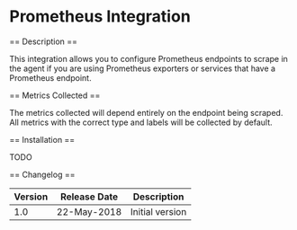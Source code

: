 Prometheus Integration
======================

== Description ==

This integration allows you to configure Prometheus endpoints to scrape in the agent if you are using Prometheus
exporters or services that have a Prometheus endpoint.

== Metrics Collected ==

The metrics collected will depend entirely on the endpoint being scraped. All metrics with the correct type and 
labels will be collected by default.

== Installation ==

TODO

== Changelog ==

|Version|Release Date|Description                                         |
|-------|------------|----------------------------------------------------|
|1.0    |22-May-2018 |Initial version                                     |
